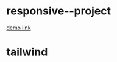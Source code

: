 # responsive--project
 <a href=" https://amirbgheri.github.io/responsive--project/">demo link</a>
   <h1>tailwind</h1>
